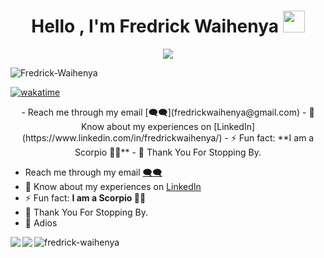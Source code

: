<h1 align="center">Hello , I'm Fredrick Waihenya <img src="https://media.giphy.com/media/hvRJCLFzcasrR4ia7z/giphy.gif" width="35"></h1>
<p align="center">
  <a href="https://github.com/DenverCoder1/readme-typing-svg">
    <img src="https://readme-typing-svg.herokuapp.com?lines=Thank+You+For+Checking+My+Profile+❤;Machine+Learning+Engineer;Competitive+Programmer;Software+Engineering+Graduate;Data+Scientist%20;%20Deep learning%20|%20Python%20 |%20R%20;%20 NLP%20| %20Computer+vision%20 |%20Sentiment+Analysis%20;Always%20learning%20new%20things&center=true&width=500&height=50"></a>
</p>
<p align="left"> 
  <img src="https://komarev.com/ghpvc/?username=njuguna-johnbrian&label=Profile%20views&color=0e75b6&style=flat" alt="Fredrick-Waihenya" />
 </p>
 
[![wakatime](https://wakatime.com/badge/user/32d5c148-348d-4fed-914f-a0e741f33867.svg)](https://wakatime.com/@32d5c148-348d-4fed-914f-a0e741f33867)


<p align ="center">
-  Reach me through my email [🗨🗨](fredrickwaihenya@gmail.com)
- 📄 Know about my experiences on [LinkedIn](https://www.linkedin.com/in/fredrickwaihenya/)
- ⚡ Fun fact: **I am a Scorpio 🦂🦂**
- 🙏 Thank You For Stopping By.

- Reach me through my email [🗨🗨](waihenyafredrick@gmail.com)
- 📄 Know about my experiences on [LinkedIn](https://www.linkedin.com/in/fredrickwaihenya/) 
- ⚡ Fun fact: **I am a Scorpio 🦂🦂** 
- 🙏 Thank You For Stopping By. 
- 👋 Adios
</p>

<p>
<a href="">
<img align="left" src="https://github-readme-stats.vercel.app/api/top-langs/?username=Fredrick-waihenya&layout=compact&heigt=&theme=algolia">
</a>
<p>
<a href="">
<img align="left" src="https://github-readme-stats.vercel.app/api?username=fredrick-waihenya&count_private=true&show_icons=true&theme=algolia">
</a>
</p>
<p>
<a href="">
<img align="left" src="https://github-readme-streak-stats.herokuapp.com/?user=fredrick-waihenya&theme=algolia" alt="fredrick-waihenya" />
</a>
</p>
